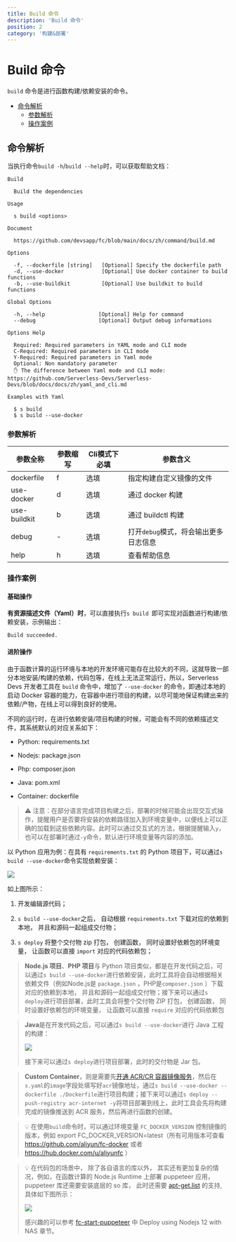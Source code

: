 ```yaml
---
title: Build 命令
description: 'Build 命令'
position: 2
category: '构建&部署'
---
```

# Build 命令

`build` 命令是进行函数构建/依赖安装的命令。

- [命令解析](#命令解析)
  - [参数解析](#参数解析)
  - [操作案例](#操作案例)


## 命令解析

当执行命令`build -h`/`build --help`时，可以获取帮助文档：

```shell script
Build

  Build the dependencies

Usage

  s build <options>  
                            
Document
  
  https://github.com/devsapp/fc/blob/main/docs/zh/command/build.md

Options

  -f, --dockerfile [string]   [Optional] Specify the dockerfile path             
  -d, --use-docker            [Optional] Use docker container to build functions 
  -b, --use-buildkit          [Optional] Use buildkit to build functions         

Global Options

  -h, --help                 [Optional] Help for command               
  --debug                    [Optional] Output debug informations        

Options Help

  Required: Required parameters in YAML mode and CLI mode
  C-Required: Required parameters in CLI mode
  Y-Required: Required parameters in Yaml mode
  Optional: Non mandatory parameter
  ✋ The difference between Yaml mode and CLI mode: https://github.com/Serverless-Devs/Serverless-Devs/blob/docs/docs/zh/yaml_and_cli.md

Examples with Yaml

  $ s build               
  $ s build --use-docker  
```

### 参数解析

| 参数全称     | 参数缩写 | Cli模式下必填 | 参数含义                              |
| ------------ | -------- | ------------- | ------------------------------------- |
| dockerfile   | f        | 选填          | 指定构建自定义镜像的文件 |
| use-docker   | d        | 选填          | 通过 docker 构建 |
| use-buildkit | b        | 选填          | 通过 buildctl 构建 |
| debug        | -        | 选填          | 打开`debug`模式，将会输出更多日志信息 |
| help         | h        | 选填          | 查看帮助信息                          |

### 操作案例

#### 基础操作

**有资源描述文件（Yaml）时**，可以直接执行`s build `即可实现对函数进行构建/依赖安装，示例输出：

```
Build succeeded.
```

#### 进阶操作

由于函数计算的运行环境与本地的开发环境可能存在比较大的不同，这就导致一部分本地安装/构建的依赖，代码包等，在线上无法正常运行，所以，Serverless Devs 开发者工具在 `build` 命令中，增加了 `--use-docker` 的命令，即通过本地的启动 Docker 容器的能力，在容器中进行项目的构建，以尽可能地保证构建出来的依赖/产物，在线上可以得到良好的使用。

不同的运行时，在进行依赖安装/项目构建的时候，可能会有不同的依赖描述文件，其系统默认的对应关系如下：

- Python: requirements.txt

- Nodejs: package.json

- Php: composer.json

- Java: pom.xml

- Container: dockerfile

> ⚠️ 注意：在部分语言完成项目构建之后，部署的时候可能会出现交互式操作，提醒用户是否要将安装的依赖路径加入到环境变量中，以便线上可以正确的加载到这些依赖内容。此时可以通过交互式的方法，根据提醒输入`y`，也可以在部署时通过`-y`命令，默认进行环境变量等内容的添加。

以 Python 应用为例：在具有 `requirements.txt` 的 Python 项目下，可以通过`s build --use-docker`命令实现依赖安装：

![](https://img.alicdn.com/imgextra/i3/O1CN016yUmJP1aKU4boPjWo_!!6000000003311-2-tps-1667-978.png)

如上图所示：

1. 开发编辑源代码；

2. `s build --use-docker`之后， 自动根据 `requirements.txt` 下载对应的依赖到本地， 并且和源码一起组成交付物；

3. `s deploy` 将整个交付物 zip 打包， 创建函数， 同时设置好依赖包的环境变量， 让函数可以直接 `import` 对应的代码依赖包；

> **Node.js 项目**、**PHP 项目**与 Python 项目类似，都是在开发代码之后，可以通过`s build --use-docker`进行依赖安装，此时工具将会自动根据相关依赖文件（例如Node.js是 `package.json` ，PHP是`composer.json` ）下载对应的依赖到本地， 并且和源码一起组成交付物；接下来可以通过`s deploy`进行项目部署，此时工具会将整个交付物 ZIP 打包， 创建函数， 同时设置好依赖包的环境变量， 让函数可以直接 `require` 对应的代码依赖包

> **Java**是在开发代码之后，可以通过`s build --use-docker`进行 Java 工程的构建：
>
> ![](https://img.alicdn.com/imgextra/i4/O1CN014gwk4d1PZdOnL9gWC_!!6000000001855-2-tps-1304-622.png)
>
> 接下来可以通过`s deploy`进行项目部署，此时的交付物是 Jar 包。

> **Custom Container**，则是需要先[开通 ACR/CR 容器镜像服务](https://cr.console.aliyun.com/)，然后在`s.yaml`的`image`字段处填写好`acr`镜像地址，通过`s build --use-docker --dockerfile ./Dockerfile`进行项目构建；接下来可以通过`s deploy --push-registry acr-internet -y`将项目部署到线上，此时工具会先将构建完成的镜像推送到 ACR 服务，然后再进行函数的创建。

> 💡 在使用`build`命令时，可以通过环境变量 `FC_DOCKER_VERSION` 控制镜像的版本，例如 export FC_DOCKER_VERSION=latest（所有可用版本可查看 https://github.com/aliyun/fc-docker 或者 https://hub.docker.com/u/aliyunfc ）

> 💡 在代码包的场景中， 除了各自语言的库以外， 其实还有更加复杂的情况，例如，在函数计算的 Node.js Runtime 上部署 puppeteer 应用， puppeteer 库还需要安装底层的 so 库， 此时还需要 [apt-get.list](https://github.com/devsapp/start-puppeteer/blob/master/puppeteer-nodejs/src/src/apt-get.list) 的支持,  具体如下图所示：
>
> ![](https://img.alicdn.com/imgextra/i2/O1CN01IOxwXQ1EiNBT7jFtJ_!!6000000000385-2-tps-1684-964.png)
>
> 感兴趣的可以参考 [fc-start-puppeteer](https://github.com/devsapp/start-puppeteer/tree/master/src)  中 Deploy using Nodejs 12 with NAS 章节。

